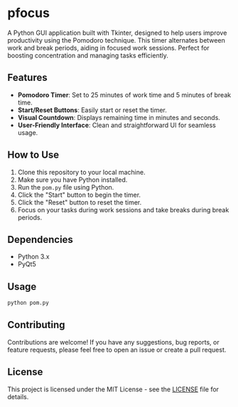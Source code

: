 # pfocus
A Python GUI application built with Tkinter, designed to help users improve productivity using the Pomodoro technique. This timer alternates between work and break periods, aiding in focused work sessions. Perfect for boosting concentration and managing tasks efficiently.

## Features

- **Pomodoro Timer**: Set to 25 minutes of work time and 5 minutes of break time.
- **Start/Reset Buttons**: Easily start or reset the timer.
- **Visual Countdown**: Displays remaining time in minutes and seconds.
- **User-Friendly Interface**: Clean and straightforward UI for seamless usage.

## How to Use

1. Clone this repository to your local machine.
2. Make sure you have Python installed.
3. Run the `pom.py` file using Python.
4. Click the "Start" button to begin the timer.
5. Click the "Reset" button to reset the timer.
6. Focus on your tasks during work sessions and take breaks during break periods.

## Dependencies

- Python 3.x
- PyQt5

## Usage

```bash
python pom.py

```

## Contributing
Contributions are welcome! If you have any suggestions, bug reports, or feature requests, please feel free to open an issue or create a pull request.


## License

This project is licensed under the MIT License - see the [LICENSE](https://github.com/sage9705/pfocus/blob/master/LICENSE) file for details.


